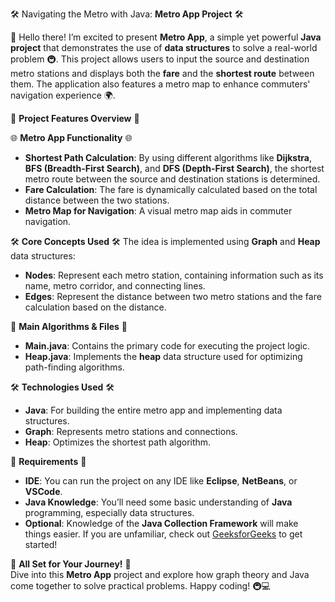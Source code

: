 🛠️ Navigating the Metro with Java: **Metro App Project** 🛠️

🎉 Hello there! I’m excited to present **Metro App**, a simple yet powerful **Java project** that demonstrates the use of **data structures** to solve a real-world problem 🚇. This project allows users to input the source and destination metro stations and displays both the **fare** and the **shortest route** between them. The application also features a metro map to enhance commuters' navigation experience 🌍.

🚀 **Project Features Overview** 🚀

🌐 **Metro App Functionality** 🌐
- **Shortest Path Calculation**: By using different algorithms like **Dijkstra**, **BFS (Breadth-First Search)**, and **DFS (Depth-First Search)**, the shortest metro route between the source and destination stations is determined.
- **Fare Calculation**: The fare is dynamically calculated based on the total distance between the two stations.
- **Metro Map for Navigation**: A visual metro map aids in commuter navigation.

🛠️ **Core Concepts Used** 🛠️
The idea is implemented using **Graph** and **Heap** data structures:
- **Nodes**: Represent each metro station, containing information such as its name, metro corridor, and connecting lines.
- **Edges**: Represent the distance between two metro stations and the fare calculation based on the distance.
  
📜 **Main Algorithms & Files** 📜
- **Main.java**: Contains the primary code for executing the project logic.
- **Heap.java**: Implements the **heap** data structure used for optimizing path-finding algorithms.

🛠️ **Technologies Used** 🛠️
- **Java**: For building the entire metro app and implementing data structures.
- **Graph**: Represents metro stations and connections.
- **Heap**: Optimizes the shortest path algorithm.

🚀 **Requirements** 🚀
- **IDE**: You can run the project on any IDE like **Eclipse**, **NetBeans**, or **VSCode**.
- **Java Knowledge**: You’ll need some basic understanding of **Java** programming, especially data structures.
- **Optional**: Knowledge of the **Java Collection Framework** will make things easier. If you are unfamiliar, check out [GeeksforGeeks](https://www.geeksforgeeks.org/collections-in-java-2/) to get started!

🌟 **All Set for Your Journey!** 🌟  
Dive into this **Metro App** project and explore how graph theory and Java come together to solve practical problems. Happy coding! 🚇💻
